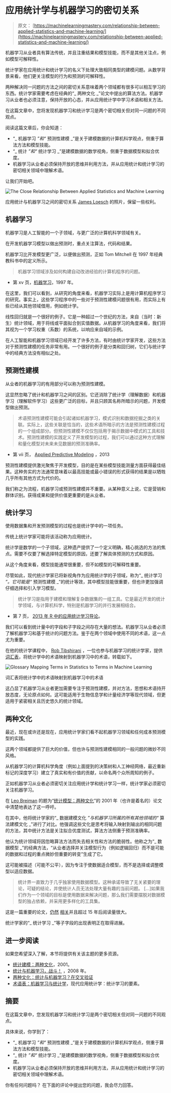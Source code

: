 # 应用统计学与机器学习的密切关系

> 原文： [https://machinelearningmastery.com/relationship-between-applied-statistics-and-machine-learning/](https://machinelearningmastery.com/relationship-between-applied-statistics-and-machine-learning/)

机器学习从业者具有算法传统，并且注重结果和模型技能，而不是其他关注点，例如模型可解释性。

统计学家在应用统计和统计学习的名义下处理大致相同类型的建模问题。从数学背景来看，他们更关注模型的行为和预测的可解释性。

两种解决同一问题的方法之间的密切关系意味着两个领域都有很多可以相互学习的东西。统计学家需要考虑在经典的“_ 两种文化 _”论文中提出的算法方法。机器学习从业者也必须注意，保持开放的心态，并从应用统计学中学习术语和相关方法。

在这篇文章中，您将发现机器学习和统计学习是两个密切相关但对同一问题的不同观点。

阅读这篇文章后，你会知道：

*   “_ 机器学习 _”和“_ 预测性建模 _”是关于建模数据的计算机科学观点，侧重于算法方法和模型技能。
*   “_ 统计 _”和“_ 统计学习 _”是建模数据的数学视角，侧重于数据模型和拟合优度。
*   机器学习从业者必须保持开放的思维并利用方法，并从应用统计和统计学习的密切相关领域中理解术语。

让我们开始吧。

![The Close Relationship Between Applied Statistics and Machine Learning](img/422319beae94bd0c240c880a40f6a4f2.jpg)

应用统计与机器学习之间的密切关系
[James Loesch](https://www.flickr.com/photos/jal33/39234165402/) 的照片，保留一些权利。

## 机器学习

机器学习是人工智能的一个子领域，与更广泛的计算机科学领域有关。

在开发机器学习模型以做出预测时，重点关注算法，代码和结果。

机器学习比开发模型更广泛，以便做出预测，正如 Tom Mitchell 在 1997 年经典教科书中的定义所示。

> 机器学习领域涉及如何构建自动改进经验的计算机程序的问题。

- 第 xv 页，[机器学习](https://amzn.to/2pXYSA6)，1997 年。

在这里，我们可以看到，从研究的角度来看，机器学习实际上是用计算机程序学习的研究。事实上，这些学习程序中的一些对于预测性建模问题很有用，而实际上有些已经从其他领域借用，例如统计学。

线性回归就是一个很好的例子。它是一种超过一个世纪的方法，来自（当时：新生）统计领域，用于将线或平面拟合到实值数据。从机器学习的角度来看，我们将其视为一个学习权重（系数）的系统，以响应来自域的示例。

在人工智能和机器学习领域已经开发了许多方法，有时由统计学家开发，这些方法对于预测性建模的任务非常有用。一个很好的例子是分类和回归树，它们与统计学中的经典方法没有相似之处。

## 预测性建模

从业者的机器学习的有用部分可以称为预测性建模。

这显然忽略了统计和机器学习之间的区别。它还消除了统计学（理解数据）和机器学习（理解软件学习）这些更广泛的目标，并且只顾其名称所暗示的问题，开发模型做出预测。

> 术语预测性建模可能会引起诸如机器学习，模式识别和数据挖掘之类的关联。实际上，这些关联是恰当的，这些术语所暗示的方法是预测性建模过程的一个组成部分。但预测性建模不仅仅包括用于揭示数据中模式的工具和技术。预测性建模的实践定义了开发模型的过程，我们可以通过这种方式理解和量化模型对未来未见数据的预测准确率。

- 第 vii 页， [Applied Predictive Modeling](https://amzn.to/2InAS0T) ，2013

预测性建模提供激光聚焦于开发模型，目的是在某些模型技能测量方面获得最佳结果。这种务实的方法通常意味着以最高技能或最小错误的形式获得的结果是以牺牲几乎所有其他方式为代价的。

我们称之为流程，机器学习或预测性建模并不重要。从某种意义上说，它是营销和群体识别。获得成果和提供价值更重要的是从业者。

## 统计学习

使用数据集和开发预测模型的过程也是统计学中的一项任务。

传统上统计学家可能将该活动称为应用统计。

统计学是数学的一个子领域，这种遗产提供了一个定义明确，精心挑选的方法的焦点。需要不仅要了解选择特定模型的原因，还要了解具体预测的方式和原因。

从这个角度来看，模型技能通常很重要，但不如模型的可解释性重要。

尽管如此，现代统计学家已将新视角作为应用统计学的子领域，称为“_ 统计学习 _”。它可能是“_ 预测性建模 _”的统计等效，其中模型技能很重要，但也许更加强调仔细选择和引入学习模型。

> 统计学习是指用于建模和理解复杂数据集的一组工具。它是最近开发的统计学领域，与计算机科学，特别是机器学习的并行发展相结合。

- 第 7 页， [2013 年 R 中的应用统计学习导论](https://amzn.to/2Gvhkqz)。

我们可以看到统计量中的字段和子字段之间存在大量的想法。机器学习从业者必须了解机器学习和基于统计的问题方法。鉴于在两个领域中使用不同的术语，这一点尤为重要。

在他的统计学课程中， [Rob Tibshirani](http://statweb.stanford.edu/~tibs/) ，一位也参与机器学习的统计学家，提供[词汇表](http://statweb.stanford.edu/~tibs/stat315a/glossary.pdf)，将统计学中的术语映射到机器学习中的术语，转载如下。

![Glossary Mapping Terms in Statistics to Terms in Machine Learning](img/407d9ee7f0f370a44fb88539398c171c.jpg)

词汇表将统计学中的术语映射到机器学习中的术语

这凸显了机器学习从业者更加需要专注于预测性建模，并对方法，思想和术语持开放态度，无论原点如何。这可能适用于生物信息学和计量经济学等现代领域，但更适用于紧密相关且历史悠久的统计领域。

## 两种文化

最近，现在或许还是现在，应用统计学家们看不起机器学习领域和任何成本预测模型的实践。

这两个领域都提供了巨大的价值，但也许与预测性建模相同的一般问题的微妙不同风格。

从机器学习的计算机科学角度（例如上面提到的决策树和人工神经网络，最近重新标记的深度学习）建立了真实和有价值的贡献，以命名两个众所周知的例子。

正如机器学习从业者必须密切关注应用统计学和统计学习一样，统计学家必须密切关注机器学习。

在 [Leo Breiman](https://en.wikipedia.org/wiki/Leo_Breiman) 的题为“[统计模型：两种文化](http://projecteuclid.org/euclid.ss/1009213726)”的 2001 年（也许是着名的）论文中清楚地表达了这一呼吁。

在其中，他将统计学家的“_ 数据建模文化 _”与机器学习所属的所有其他领域的“_ 算法建模文化 _”进行了对比。他强调这些文化是思考将输入映射到输出的相同问题的方法，其中统计方法是关注拟合优度测试，算法方法侧重于预测准确率。

他认为统计领域将因忽略算法方法而失去相关性和方法的脆弱性。他称之为“_ 数据模型 _”的经典方法，“从业者选择并关注模型行为（例如逻辑回归）而不是可能的数据和过程的重点微妙但重要的转变”生成了它。

这可能被描述（可能不公平），因为专注于使数据适合模型，而不是选择或调整模型以适应数据。

> 统计界一直致力于几乎独家使用数据模型。这种承诺导致了无关紧要的理论，可疑的结论，并使统计人员无法处理大量有趣的当前问题。 [...]如果我们作为一个领域的目标是使用数据来解决问题，那么我们需要摆脱对数据模型的独占依赖，并采用更多样化的工具集。

这是一篇重要的论文，[仍然](http://brenocon.com/blog/2008/12/statistics-vs-machine-learning-fight/) [相关](https://stats.stackexchange.com/questions/6/the-two-cultures-statistics-vs-machine-learning)并且超过 15 年后阅读量很大。

统计学家的“_ 统计学习 _”等子字段的出现表明正在取得进展。

## 进一步阅读

如果您希望深入了解，本节将提供有关该主题的更多资源。

*   [统计建模：两种文化](http://projecteuclid.org/euclid.ss/1009213726)，2001。
*   [统计与机器学习，战斗！](http://brenocon.com/blog/2008/12/statistics-vs-machine-learning-fight/) ，2008 年。
*   [两种文化：统计与机器学习？在交叉验证](https://stats.stackexchange.com/questions/6/the-two-cultures-statistics-vs-machine-learning)
*   [术语表：机器学习与统计学](http://statweb.stanford.edu/~tibs/stat315a/glossary.pdf)，现代应用统计学：统计学习的要素。

## 摘要

在这篇文章中，您发现机器学习和统计学习是两个密切相关但对同一问题的不同观点。

具体来说，你学到了：

*   “_ 机器学习 _”和“_ 预测性建模 _”是关于建模数据的计算机科学观点，侧重于算法方法和模型技能。
*   “_ 统计 _”和“_ 统计学习 _”是建模数据的数学视角，侧重于数据模型和拟合优度。
*   机器学习从业者必须保持开放的思维并利用方法，并从应用统计和统计学习的密切相关领域中理解术语。

你有任何问题吗？
在下面的评论中提出您的问题，我会尽力回答。
